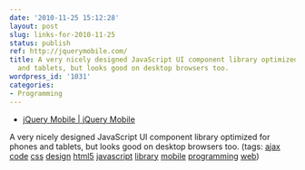 ```yaml
---
date: '2010-11-25 15:12:28'
layout: post
slug: links-for-2010-11-25
status: publish
ref: http://jquerymobile.com/
title: A very nicely designed JavaScript UI component library optimized for phones
  and tablets, but looks good on desktop browsers too.
wordpress_id: '1031'
categories:
- Programming
---
```


  * [jQuery Mobile | jQuery Mobile](http://jquerymobile.com/)


A very nicely designed JavaScript UI component library optimized for phones and tablets, but looks good on desktop browsers too. (tags: [ajax](http://www.delicious.com/eob/ajax) [code](http://www.delicious.com/eob/code) [css](http://www.delicious.com/eob/css) [design](http://www.delicious.com/eob/design) [html5](http://www.delicious.com/eob/html5) [javascript](http://www.delicious.com/eob/javascript) [library](http://www.delicious.com/eob/library) [mobile](http://www.delicious.com/eob/mobile) [programming](http://www.delicious.com/eob/programming) [web](http://www.delicious.com/eob/web))



